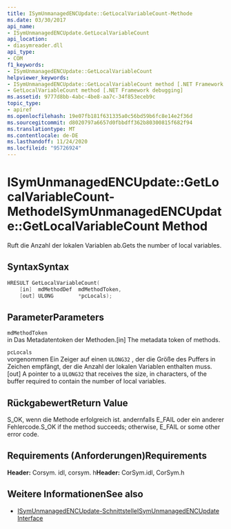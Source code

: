```yaml
---
title: ISymUnmanagedENCUpdate::GetLocalVariableCount-Methode
ms.date: 03/30/2017
api_name:
- ISymUnmanagedENCUpdate.GetLocalVariableCount
api_location:
- diasymreader.dll
api_type:
- COM
f1_keywords:
- ISymUnmanagedENCUpdate::GetLocalVariableCount
helpviewer_keywords:
- ISymUnmanagedENCUpdate::GetLocalVariableCount method [.NET Framework debugging]
- GetLocalVariableCount method [.NET Framework debugging]
ms.assetid: 9777d8bb-4abc-4be8-aa7c-34f853eceb9c
topic_type:
- apiref
ms.openlocfilehash: 19e07fb181f631335a0c56bd59b6fc8e14e2f36d
ms.sourcegitcommit: d8020797a6657d0fbbdff362b80300815f682f94
ms.translationtype: MT
ms.contentlocale: de-DE
ms.lasthandoff: 11/24/2020
ms.locfileid: "95726924"
---
```

# <a name="isymunmanagedencupdategetlocalvariablecount-method"></a><span data-ttu-id="6f1bd-102">ISymUnmanagedENCUpdate::GetLocalVariableCount-Methode</span><span class="sxs-lookup"><span data-stu-id="6f1bd-102">ISymUnmanagedENCUpdate::GetLocalVariableCount Method</span></span>

<span data-ttu-id="6f1bd-103">Ruft die Anzahl der lokalen Variablen ab.</span><span class="sxs-lookup"><span data-stu-id="6f1bd-103">Gets the number of local variables.</span></span>  
  
## <a name="syntax"></a><span data-ttu-id="6f1bd-104">Syntax</span><span class="sxs-lookup"><span data-stu-id="6f1bd-104">Syntax</span></span>  
  
```cpp  
HRESULT GetLocalVariableCount(  
    [in]  mdMethodDef  mdMethodToken,  
    [out] ULONG        *pcLocals);  
```  
  
## <a name="parameters"></a><span data-ttu-id="6f1bd-105">Parameter</span><span class="sxs-lookup"><span data-stu-id="6f1bd-105">Parameters</span></span>  

 `mdMethodToken`  
 <span data-ttu-id="6f1bd-106">in Das Metadatentoken der Methoden.</span><span class="sxs-lookup"><span data-stu-id="6f1bd-106">[in] The metadata token of methods.</span></span>  
  
 `pcLocals`  
 <span data-ttu-id="6f1bd-107">vorgenommen Ein Zeiger auf einen `ULONG32` , der die Größe des Puffers in Zeichen empfängt, der die Anzahl der lokalen Variablen enthalten muss.</span><span class="sxs-lookup"><span data-stu-id="6f1bd-107">[out] A pointer to a `ULONG32` that receives the size, in characters, of the buffer required to contain the number of local variables.</span></span>  
  
## <a name="return-value"></a><span data-ttu-id="6f1bd-108">Rückgabewert</span><span class="sxs-lookup"><span data-stu-id="6f1bd-108">Return Value</span></span>  

 <span data-ttu-id="6f1bd-109">S_OK, wenn die Methode erfolgreich ist. andernfalls E_FAIL oder ein anderer Fehlercode.</span><span class="sxs-lookup"><span data-stu-id="6f1bd-109">S_OK if the method succeeds; otherwise, E_FAIL or some other error code.</span></span>  
  
## <a name="requirements"></a><span data-ttu-id="6f1bd-110">Requirements (Anforderungen)</span><span class="sxs-lookup"><span data-stu-id="6f1bd-110">Requirements</span></span>  

 <span data-ttu-id="6f1bd-111">**Header:** Corsym. idl, corsym. h</span><span class="sxs-lookup"><span data-stu-id="6f1bd-111">**Header:** CorSym.idl, CorSym.h</span></span>  
  
## <a name="see-also"></a><span data-ttu-id="6f1bd-112">Weitere Informationen</span><span class="sxs-lookup"><span data-stu-id="6f1bd-112">See also</span></span>

- [<span data-ttu-id="6f1bd-113">ISymUnmanagedENCUpdate-Schnittstelle</span><span class="sxs-lookup"><span data-stu-id="6f1bd-113">ISymUnmanagedENCUpdate Interface</span></span>](isymunmanagedencupdate-interface.md)
